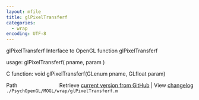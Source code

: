 ```yaml
---
layout: mfile
title: glPixelTransferf
categories:
  - wrap
encoding: UTF-8
---
```


glPixelTransferf  Interface to OpenGL function glPixelTransferf

usage:  glPixelTransferf( pname, param )

C function:  void glPixelTransferf(GLenum pname, GLfloat param)


<div class="code_header" style="text-align:right;">
  <span style="float:left;">Path&nbsp;&nbsp;</span> <span class="counter">Retrieve <a href=
  "https://raw.github.com/Psychtoolbox-3/Psychtoolbox-3/beta/./PsychOpenGL/MOGL/wrap/glPixelTransferf.m">current version from GitHub</a> | View <a href=
  "https://github.com/Psychtoolbox-3/Psychtoolbox-3/commits/beta/./PsychOpenGL/MOGL/wrap/glPixelTransferf.m">changelog</a></span>
</div>
<div class="code">
  <code>./PsychOpenGL/MOGL/wrap/glPixelTransferf.m</code>
</div>
